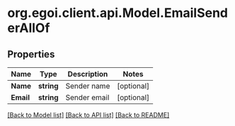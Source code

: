
# org.egoi.client.api.Model.EmailSenderAllOf

## Properties

Name | Type | Description | Notes
------------ | ------------- | ------------- | -------------
**Name** | **string** | Sender name | [optional] 
**Email** | **string** | Sender email | [optional] 

[[Back to Model list]](../README.md#documentation-for-models)
[[Back to API list]](../README.md#documentation-for-api-endpoints)
[[Back to README]](../README.md)

